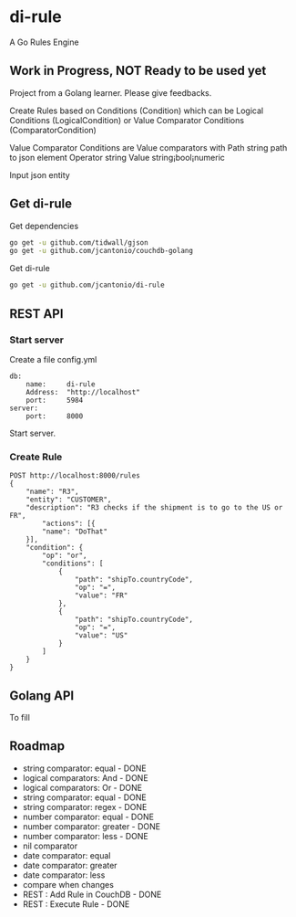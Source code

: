 # di-rule
A Go Rules Engine

## Work in Progress, NOT Ready to be used yet

Project from a Golang learner. Please give feedbacks. 

Create Rules based on Conditions (Condition) which can be
Logical Conditions (LogicalCondition) or Value Comparator Conditions (ComparatorCondition)

Value Comparator Conditions are Value comparators with 
	Path     string path to json element
	Operator string 
	Value    string¡bool¡numeric 

Input json entity

## Get di-rule
Get dependencies
```bash
go get -u github.com/tidwall/gjson
go get -u github.com/jcantonio/couchdb-golang
```
Get di-rule
```bash
go get -u github.com/jcantonio/di-rule
```
## REST API
### Start server
Create a file config.yml
```
db:
    name:     di-rule
    Address:  "http://localhost"
    port:     5984
server:
    port:     8000
```
Start server.

### Create Rule
```
POST http://localhost:8000/rules 
{
    "name": "R3",
    "entity": "CUSTOMER",
    "description": "R3 checks if the shipment is to go to the US or FR",
    	"actions": [{
		"name": "DoThat"
	}],
    "condition": {
        "op": "or",
        "conditions": [
            {
                "path": "shipTo.countryCode",
                "op": "=",
                "value": "FR"
            },
            {
                "path": "shipTo.countryCode",
                "op": "=",
                "value": "US"
            }
        ]
    }
}
```
## Golang API
To fill

## Roadmap
* string comparator: equal        	- DONE
* logical comparators: And        	- DONE
* logical comparators: Or         	- DONE
* string comparator: equal        	- DONE
* string comparator: regex        	- DONE
* number comparator: equal        	- DONE
* number comparator: greater        - DONE
* number comparator: less        	- DONE
* nil comparator
* date comparator: equal         
* date comparator: greater        
* date comparator: less        	
* compare when changes
* REST : Add Rule in CouchDB	  	- DONE 
* REST : Execute Rule				- DONE
